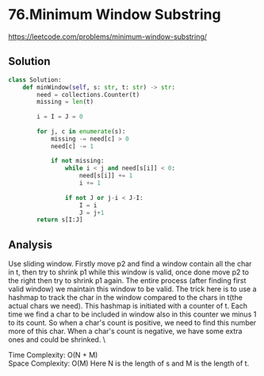# 76.Minimum Window Substring
https://leetcode.com/problems/minimum-window-substring/

## Solution
```python
class Solution:
    def minWindow(self, s: str, t: str) -> str:      
        need = collections.Counter(t)
        missing = len(t)
        
        i = I = J = 0
        
        for j, c in enumerate(s):
            missing -= need[c] > 0
            need[c] -= 1
            
            if not missing:
                while i < j and need[s[i]] < 0:
                    need[s[i]] += 1
                    i += 1
                
                if not J or j-i < J-I:
                    I = i
                    J = j+1
        return s[I:J]
```

## Analysis
Use sliding window. Firstly move p2 and find a window contain all the char in t, then try to shrink p1 while this window is valid, once done move p2 to the right then try to shrink p1 again. The entire process (after finding first valid window) we maintain this window to be valid. The trick here is to use a hashmap to track the char in the window compared to the chars in t(the actual chars we need). This hashmap is initiated with a counter of t. Each time we find a char to be included in window also in this counter we minus 1 to its count. So when a char's count is positive, we need to find this number more of this char. When a char's count is negative, we have some extra ones and could be shrinked. \ 

Time Complexity: O(N + M)\
Space Complexity: O(M)
Here N is the length of s and M is the length of t.
